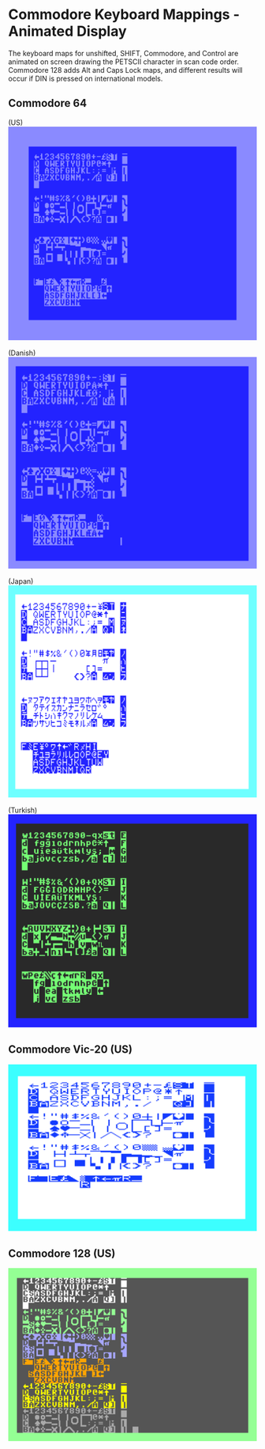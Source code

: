 # Commodore Keyboard Mappings - Animated Display

The keyboard maps for unshifted, SHIFT, Commodore, and Control are animated on screen drawing the PETSCII character in scan code order.  Commodore 128 adds Alt and Caps Lock maps, and different results will occur if DIN is pressed on international models.

## Commodore 64 

(US)
![64keymaps.png](media/64keymaps.png)

(Danish)
![64danish.png](media/64danish.png)

(Japan)
![64japan.png](media/64japan.png)

(Turkish)
![64turkish.png](media/64turkish.png)

## Commodore Vic-20 (US)

![20keymaps.png](media/20keymaps.png)

## Commodore 128 (US)

![128keymaps.png](media/128keymaps.png)
